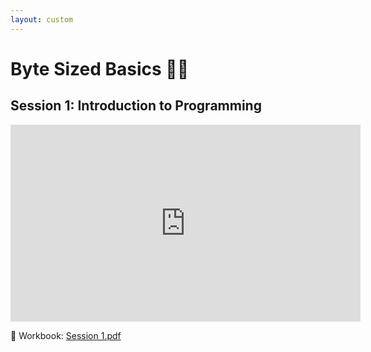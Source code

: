 ```yaml
---
layout: custom
---
```


# Byte Sized Basics 👩‍💻

## Session 1: Introduction to Programming

<iframe width="560" height="315" src="https://www.youtube.com/embed/UTcTvyfFsi0?si=vchajjX7GYKVsa45" title="YouTube video player" frameborder="0" allow="accelerometer; autoplay; clipboard-write; encrypted-media; gyroscope; picture-in-picture; web-share" referrerpolicy="strict-origin-when-cross-origin" allowfullscreen></iframe>

📓 Workbook: [Session 1.pdf](https://wucomputing-tga.github.io/levels/l1/Session_1_Workbook.pdf) 

<!--## Session 2: Introduction to GUI

<iframe width="560" height="315" src="https://www.youtube.com/embed/--3-cdV53JY?si=56S_ZOq1Bol4ult0" title="YouTube video player" frameborder="0" allow="accelerometer; autoplay; clipboard-write; encrypted-media; gyroscope; picture-in-picture; web-share" referrerpolicy="strict-origin-when-cross-origin" allowfullscreen></iframe>

📓 Workbook: [Session 2.pdf](https://wucomputing-tga.github.io/levels/l1/Session_2.pdf)<br>
⬇️ Template: [Uno Cards.zip](https://wucomputing-tga.github.io/levels/l1/UNO_Cards.zip)

## Session 3: Introduction to Event-driven Programming

<iframe width="560" height="315" src="https://www.youtube.com/embed/O1k83ikIT74?si=dUQ_gZQo_1Fdijhr" title="YouTube video player" frameborder="0" allow="accelerometer; autoplay; clipboard-write; encrypted-media; gyroscope; picture-in-picture; web-share" referrerpolicy="strict-origin-when-cross-origin" allowfullscreen></iframe>

📓 Workbook: [Session 3.pdf](https://wucomputing-tga.github.io/levels/l1/Session_3.pdf)<br>
⬇️ Template: [Uno.zip](https://wucomputing-tga.github.io/levels/l1/Uno.zip)

## Session 4: Cruzin with Cruz 2.0

<img src="https://wucomputing-tga.github.io/img/cruz.jpeg" alt="Cruz in the lab" width="300"><img src="https://wucomputing-tga.github.io/img/design_papers.jpeg" alt="Design worksheets" width="300"><br>

## Session 5: Introduction to Databases

<iframe width="560" height="315" src="https://www.youtube.com/embed/hkaKoGGYMzU?si=FaGpyQsRVdEugaBs" title="YouTube video player" frameborder="0" allow="accelerometer; autoplay; clipboard-write; encrypted-media; gyroscope; picture-in-picture; web-share" referrerpolicy="strict-origin-when-cross-origin" allowfullscreen></iframe>

📓 Workbook: [Session 5.pdf](https://wucomputing-tga.github.io/levels/l1/Session_5.pdf)<br>
⬇️ Template: [studentsystem.sql](https://wucomputing-tga.github.io/levels/l1/studentsystem.sql)

## Session 6: King's Birthday! 🥳 

## Session 7: Boolean Algebra

<iframe width="560" height="315" src="https://www.youtube.com/embed/NspTrB-Rg2k?si=uy6HXxk5hYk1KD7T" title="YouTube video player" frameborder="0" allow="accelerometer; autoplay; clipboard-write; encrypted-media; gyroscope; picture-in-picture; web-share" referrerpolicy="strict-origin-when-cross-origin" allowfullscreen></iframe>

📓 Workbook: [Session 7.pdf](https://wucomputing-tga.github.io/levels/l1/Session_7.pdf)<br>

## Session 8: Introduction to Web Development

<iframe width="560" height="315" src="https://www.youtube.com/embed/ppfIGJQpg_c?si=DrGsswxqGGwQBhXD" title="YouTube video player" frameborder="0" allow="accelerometer; autoplay; clipboard-write; encrypted-media; gyroscope; picture-in-picture; web-share" referrerpolicy="strict-origin-when-cross-origin" allowfullscreen></iframe>

📓 Workbook: [Session 8.pdf](https://wucomputing-tga.github.io/levels/l1/Session_8.pdf)<br>
⬇️ Template: [Weather.zip](https://wucomputing-tga.github.io/levels/l1/Weather.zip)

## Session 9: Battle of the Bytes 🏆

## Session 10: Careers in Computing 🤓-->




